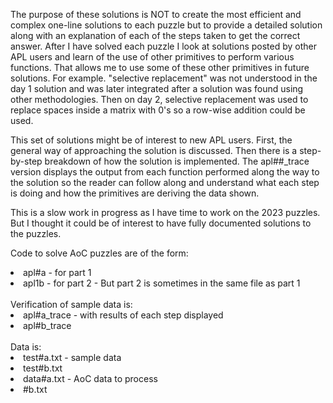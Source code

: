 The purpose of these solutions is NOT to create the most efficient and complex one-line
solutions to each puzzle but to provide a detailed solution along with an explanation of each
of the steps taken to get the correct answer. After I have solved each puzzle I look at
solutions posted by other APL users and learn of the use of other primitives to perform
various functions. That allows me to use some of these other primitives in future solutions.
For example. "selective replacement" was not understood in the day 1 solution and was later 
integrated after a solution was found using other methodologies. Then on day 2, selective
replacement was used to replace spaces inside a matrix with 0's so a row-wise addition
could be used. 

This set of solutions might be of interest to new APL users. First, the general way of
approaching the solution is discussed. Then there is a step-by-step breakdown of how
the solution is implemented. The apl##_trace version displays the output from each
function performed along the way to the solution so the reader can follow along
and understand what each step is doing and how the primitives are deriving the data
shown.

This is a slow work in progress as I have time to work on the 2023 puzzles. But I thought
it could be of interest to have fully documented solutions to the puzzles. 

Code to solve AoC puzzles are of the form:<br>
<li> apl#a - for part 1
<li>  apl1b - for part 2 - But part 2 is sometimes in the same file as part 1<br>
<br>Verification of sample data is:
<li>  apl#a_trace - with results of each step displayed
<li>  apl#b_trace
<br><br>Data is:
<li>  test#a.txt - sample data
<li>test#b.txt
<li> data#a.txt - AoC data to process
<li>#b.txt
</li>
  
